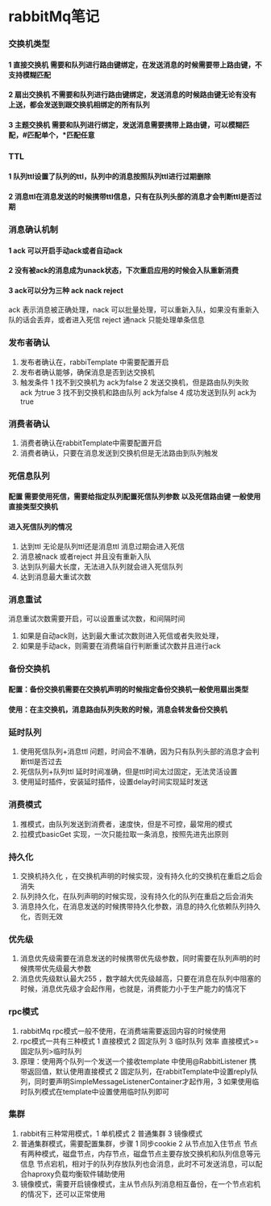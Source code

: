 # rabbitMq笔记
### 交换机类型
#### 1 直接交换机  需要和队列进行路由键绑定，在发送消息的时候需要带上路由键，不支持模糊匹配
#### 2 扇出交换机  不需要和队列进行路由键绑定，发送消息的时候路由键无论有没有上送，都会发送到跟交换机相绑定的所有队列
#### 3 主题交换机  需要和队列进行绑定，发送消息需要携带上路由键，可以模糊匹配，#匹配单个，*匹配任意

### TTL
#### 1 队列ttl设置了队列的ttl，队列中的消息按照队列ttl进行过期删除
#### 2 消息ttl在消息发送的时候携带ttl信息，只有在队列头部的消息才会判断ttl是否过期

### 消息确认机制
#### 1 ack 可以开启手动ack或者自动ack
#### 2 没有被ack的消息成为unack状态，下次重启应用的时候会入队重新消费
#### 3 ack可以分为三种 ack  nack  reject
ack 表示消息被正确处理，nack  可以批量处理，可以重新入队，如果没有重新入队的话会丢弃，或者进入死信  reject 通nack 只能处理单条信息


### 发布者确认
1. 发布者确认在，rabbiTemplate 中需要配置开启
2. 发布者确认能够，确保消息是否到达交换机
3. 触发条件 1 找不到交换机为 ack为false 2 发送交换机，但是路由队列失败 ack 为true 3 找不到交换机和路由队列 ack为false  4 成功发送到队列 ack为true

### 消费者确认
1. 消费者确认在rabbitTemplate中需要配置开启
2. 消费者确认，只要在消息发送到交换机但是无法路由到队列触发

### 死信息队列
#### 配置 需要使用死信，需要给指定队列配置死信队列参数 以及死信路由键 一般使用直接类型交换机
#### 进入死信队列的情况
1. 达到ttl 无论是队列ttl还是消息ttl 消息过期会进入死信
2.  消息被nack 或者reject 并且没有重新入队
3.  达到队列最大长度，无法进入队列就会进入死信队列
4.  达到消息最大重试次数


### 消息重试
消息重试次数需要开启，可以设置重试次数，和间隔时间
1. 如果是自动ack则，达到最大重试次数则进入死信或者失败处理，
2. 如果是手动ack，则需要在消费端自行判断重试次数并且进行ack


### 备份交换机
#### 配置：备份交换机需要在交换机声明的时候指定备份交换机一般使用扇出类型
#### 使用：在主交换机，消息路由队列失败的时候，消息会转发备份交换机

### 延时队列
1. 使用死信队列+消息ttl  问题，时间会不准确，因为只有队列头部的消息才会判断ttl是否过去
2. 死信队列+队列ttl  延时时间准确，但是ttl时间太过固定，无法灵活设置
3. 使用延时插件，安装延时插件，设置delay时间实现延时发送

### 消费模式
1. 推模式，由队列发送到消费者，速度快，但是不可控，最常用的模式
2. 拉模式basicGet 实现，一次只能拉取一条消息，按照先进先出原则

### 持久化
1. 交换机持久化 ，在交换机声明的时候实现，没有持久化的交换机在重启之后会消失
2. 队列持久化，在队列声明的时候实现，没有持久化的队列在重启之后会消失
3. 消息持久化，在消息发送的时候携带持久化参数，消息的持久化依赖队列持久化，否则无效

### 优先级
1. 消息优先级需要在消息发送的时候携带优先级参数，同时需要在队列声明的时候携带优先级最大参数
2. 消息优先级默认最大255 ，数字越大优先级越高，只要在消息在队列中阻塞的时候，消息优先级才会起作用，也就是，消费能力小于生产能力的情况下


### rpc模式
1. rabbitMq rpc模式一般不使用，在消费端需要返回内容的时候使用
2.  rpc模式一共有三种模式 1 直接模式  2 固定队列  3 临时队列 效率 直接模式>=固定队列>临时队列
3.  原理：使用两个队列一个发送一个接收template 中使用@RabbitListener 携带返回值，默认使用直接模式  2 固定队列，在rabbitTemplate中设置reply队列，同时要声明SimpleMessageListenerContainer才起作用，3 如果使用临时队列模式在template中设置使用临时队列即可


### 集群
1. rabbit有三种常用模式，1 单机模式 2 普通集群  3 镜像模式
2. 普通集群模式，需要配置集群，步骤 1 同步cookie 2 从节点加入住节点
   节点有两种模式，磁盘节点，内存节点，磁盘节点主要存放交换机和队列信息等元信息
   节点宕机，相对于的队列存放队列也会消息，此时不可发送消息，可以配合haproxy负载均衡软件辅助使用
3. 镜像模式，需要开启镜像模式，主从节点队列消息相互备份，在一个节点宕机的情况下，还可以正常使用